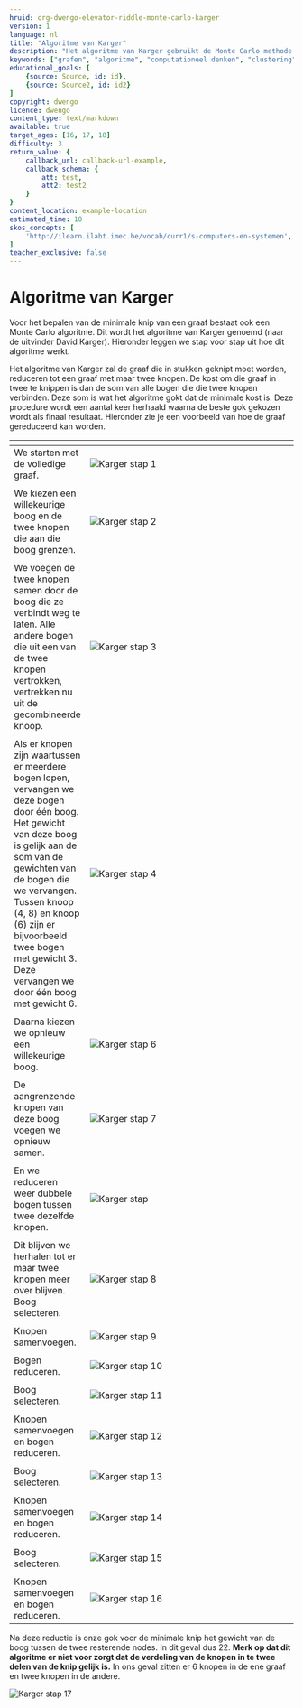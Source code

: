```yaml
---
hruid: org-dwengo-elevator-riddle-monte-carlo-karger
version: 1
language: nl
title: "Algoritme van Karger"
description: "Het algoritme van Karger gebruikt de Monte Carlo methode om tot een oplosing te komen."
keywords: ["grafen", "algoritme", "computationeel denken", "clustering", "datastructuur", "monte carlo", "python", "karger"]
educational_goals: [
    {source: Source, id: id}, 
    {source: Source2, id: id2}
]
copyright: dwengo
licence: dwengo
content_type: text/markdown
available: true
target_ages: [16, 17, 18]
difficulty: 3
return_value: {
    callback_url: callback-url-example,
    callback_schema: {
        att: test,
        att2: test2
    }
}
content_location: example-location
estimated_time: 10
skos_concepts: [
    'http://ilearn.ilabt.imec.be/vocab/curr1/s-computers-en-systemen', 
]
teacher_exclusive: false
---
```


# Algoritme van Karger

Voor het bepalen van de minimale knip van een graaf bestaat ook een Monte Carlo algoritme. Dit wordt het algoritme van Karger genoemd (naar de uitvinder David Karger). Hieronder leggen we stap voor stap uit hoe dit algoritme werkt.

Het algoritme van Karger zal de graaf die in stukken geknipt moet worden, reduceren tot een graaf met maar twee knopen. De kost om die graaf in twee te knippen is dan de som van alle bogen die die twee knopen verbinden. Deze som is wat het algoritme gokt dat de minimale kost is. Deze procedure wordt een aantal keer herhaald waarna de beste gok gekozen wordt als finaal resultaat. Hieronder zie je een voorbeeld van hoe de graaf gereduceerd kan worden.

|  | <div style="min-width:450px"></div> |
| - | -- |
| We starten met de volledige graaf. | ![Karger stap 1](embed/karger1.png "Stap 1") |
|  |  |
| We kiezen een willekeurige boog en de twee knopen die aan die boog grenzen. | ![Karger stap 2](embed/karger2.png "Stap 2.") |
|  |  |
| We voegen de twee knopen samen door de boog die ze verbindt weg te laten. Alle andere bogen die uit een van de twee knopen vertrokken, vertrekken nu uit de gecombineerde knoop. | ![Karger stap 3](embed/karger3.png "Stap 3.") |
|  |  |
| Als er knopen zijn waartussen er meerdere bogen lopen, vervangen we deze bogen door één boog. Het gewicht van deze boog is gelijk aan de som van de gewichten van de bogen die we vervangen. Tussen knoop (4, 8) en knoop (6) zijn er bijvoorbeeld twee bogen met gewicht 3. Deze vervangen we door één boog met gewicht 6. | ![Karger stap 4](embed/karger4.png "Stap 4.") |
|  |  |
| Daarna kiezen we opnieuw een willekeurige boog. | ![Karger stap 6](embed/karger6.png "Stap 6.") |
|  |  |
| De aangrenzende knopen van deze boog voegen we opnieuw samen. | ![Karger stap 7](embed/karger7.png "Stap 7.") |
|  |  |
| En we reduceren weer dubbele bogen tussen twee dezelfde knopen. | ![Karger stap ](embed/karger8.png "Stap 8.") |
|  |  |
| Dit blijven we herhalen tot er maar twee knopen meer over blijven. Boog selecteren. | ![Karger stap 8](embed/karger9.png "Stap 8.") |
|  |  |
| Knopen samenvoegen. | ![Karger stap 9](embed/karger10.png "Stap 9.") |
|  |  |
| Bogen reduceren. | ![Karger stap 10](embed/karger11.png "Stap 10.") |
|  |  |
| Boog selecteren. | ![Karger stap 11](embed/karger12.png "Stap 11.") |
|  |  |
| Knopen samenvoegen en bogen reduceren. | ![Karger stap 12](embed/karger13.png "Stap 12.") |
|  |  |
| Boog selecteren. | ![Karger stap 13](embed/karger14.png "Stap 13.") |
|  |  |
| Knopen samenvoegen en bogen reduceren. | ![Karger stap 14](embed/karger15.png "Stap 14.") |
|  |  |
| Boog selecteren. | ![Karger stap 15](embed/karger16.png "Stap 15.") |
|  |  |
| Knopen samenvoegen en bogen reduceren. | ![Karger stap 16](embed/karger17.png "Stap 16.") |


Na deze reductie is onze gok voor de minimale knip het gewicht van de boog tussen de twee resterende nodes. In dit geval dus 22. **Merk op dat dit algoritme er niet voor zorgt dat de verdeling van de knopen in te twee delen van de knip gelijk is.** In ons geval zitten er 6 knopen in de ene graaf en twee knopen in de andere. 


![Karger stap 17](embed/karger18.png "Stap 17.")


